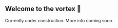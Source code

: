 ## Welcome to the vortex 🌌

Currently under construction. More info coming soon.

<!--The EigenVortex is a project involving the extraction and visualization of social networks in the BBC's <i>Doctor Who</i> and <i>Doctor Who</i>-adjacent media.-->

<!--
**EigenVortex/EigenVortex** is a ✨ _special_ ✨ repository because its `README.md` (this file) appears on your GitHub profile.

Here are some ideas to get you started:

- 🔭 I’m currently working on ...
- 🌱 I’m currently learning ...
- 👯 I’m looking to collaborate on ...
- 🤔 I’m looking for help with ...
- 💬 Ask me about ...
- 📫 How to reach me: ...
- 😄 Pronouns: ...
- ⚡ Fun fact: ...
-->
